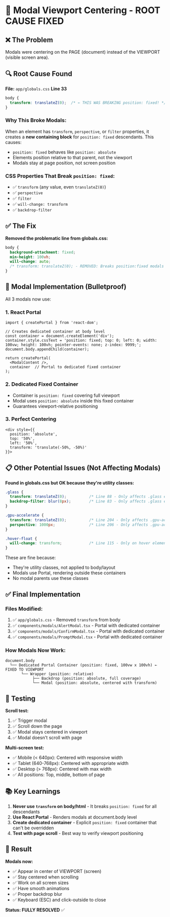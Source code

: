 # 🎯 Modal Viewport Centering - ROOT CAUSE FIXED

## ❌ The Problem

Modals were centering on the PAGE (document) instead of the VIEWPORT (visible screen area).

## 🔍 Root Cause Found

**File:** `app/globals.css` **Line 33**

```css
body {
  transform: translateZ(0);  /* ← THIS WAS BREAKING position: fixed! */
}
```

### Why This Broke Modals:

When an element has `transform`, `perspective`, or `filter` properties, it creates a **new containing block** for `position: fixed` descendants. This causes:

- `position: fixed` behaves like `position: absolute`
- Elements position relative to that parent, not the viewport
- Modals stay at page position, not screen position

### CSS Properties That Break `position: fixed`:
- ✅ `transform` (any value, even `translateZ(0)`)
- ✅ `perspective` 
- ✅ `filter`
- ✅ `will-change: transform`
- ✅ `backdrop-filter`

## ✅ The Fix

**Removed the problematic line from globals.css:**

```css
body {
  background-attachment: fixed;
  min-height: 100vh;
  will-change: auto;
  /* transform: translateZ(0); - REMOVED: Breaks position:fixed modals */
}
```

## 🚀 Modal Implementation (Bulletproof)

All 3 modals now use:

### 1. React Portal
```tsx
import { createPortal } from 'react-dom';

// Creates dedicated container at body level
const container = document.createElement('div');
container.style.cssText = 'position: fixed; top: 0; left: 0; width: 100vw; height: 100vh; pointer-events: none; z-index: 9999;';
document.body.appendChild(container);

return createPortal(
  <ModalContent />,
  container  // Portal to dedicated fixed container
);
```

### 2. Dedicated Fixed Container
- Container is `position: fixed` covering full viewport
- Modal uses `position: absolute` inside this fixed container
- Guarantees viewport-relative positioning

### 3. Perfect Centering
```tsx
<div style={{
  position: 'absolute',
  top: '50%',
  left: '50%',
  transform: 'translate(-50%, -50%)'
}}>
```

## 📋 Other Potential Issues (Not Affecting Modals)

**Found in globals.css but OK because they're utility classes:**

```css
.glass {
  transform: translateZ(0);          /* Line 88 - Only affects .glass elements */
  backdrop-filter: blur(8px);        /* Line 83 - Only affects .glass elements */
}

.gpu-accelerate {
  transform: translateZ(0);          /* Line 204 - Only affects .gpu-accelerate */
  perspective: 1000px;               /* Line 206 - Only affects .gpu-accelerate */
}

.hover-float {
  will-change: transform;            /* Line 115 - Only on hover elements */
}
```

These are fine because:
- They're utility classes, not applied to body/layout
- Modals use Portal, rendering outside these containers
- No modal parents use these classes

## ✅ Final Implementation

### Files Modified:
1. ✅ `app/globals.css` - Removed `transform` from body
2. ✅ `components/modals/AlertModal.tsx` - Portal with dedicated container
3. ✅ `components/modals/ConfirmModal.tsx` - Portal with dedicated container
4. ✅ `components/modals/PromptModal.tsx` - Portal with dedicated container

### How Modals Now Work:

```
document.body
  └── Dedicated Portal Container (position: fixed, 100vw x 100vh) ← FIXED TO VIEWPORT
       └── Wrapper (position: relative)
            ├── Backdrop (position: absolute, full coverage)
            └── Modal (position: absolute, centered with transform)
```

## 🧪 Testing

**Scroll test:**
1. ✅ Trigger modal
2. ✅ Scroll down the page
3. ✅ Modal stays centered in viewport
4. ✅ Modal doesn't scroll with page

**Multi-screen test:**
- ✅ Mobile (< 640px): Centered with responsive width
- ✅ Tablet (640-768px): Centered with appropriate width
- ✅ Desktop (> 768px): Centered with max width
- ✅ All positions: Top, middle, bottom of page

## 📚 Key Learnings

1. **Never use `transform` on body/html** - It breaks `position: fixed` for all descendants
2. **Use React Portal** - Renders modals at document.body level
3. **Create dedicated container** - Explicit `position: fixed` container that can't be overridden
4. **Test with page scroll** - Best way to verify viewport positioning

## 🎉 Result

**Modals now:**
- ✅ Appear in center of VIEWPORT (screen)
- ✅ Stay centered when scrolling
- ✅ Work on all screen sizes
- ✅ Have smooth animations
- ✅ Proper backdrop blur
- ✅ Keyboard (ESC) and click-outside to close

**Status: FULLY RESOLVED** ✅
